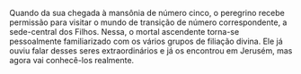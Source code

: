 ﻿Quando da sua chegada à mansônia de número cinco, o peregrino recebe permissão para visitar o mundo de transição de número correspondente, a sede-central dos Filhos. Nessa, o mortal ascendente torna-se pessoalmente familiarizado com os vários grupos de filiação divina. Ele já ouviu falar desses seres extraordinários e já os encontrou em Jerusém, mas agora vai conhecê-los realmente.